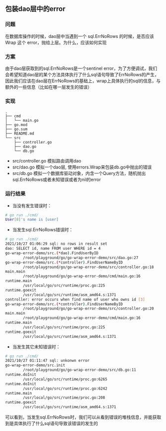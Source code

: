 ## 包装dao层中的error

### 问题
在数据库操作的时候，dao层中当遇到一个 sql.ErrNoRows 的时候，是否应该 Wrap 这个 error，抛给上层。为什么，应该如何实现

### 方案
由于dao层获取到的sql.ErrNoRows是一个sentinel error，为了方便调试，我们会希望知道dao层的某个方法具体执行了什么sql语句导致了ErrNoRows的产生，因此我们应该在dao层在ErrNoRows的基础上，wrap上具体执行的sql的信息，与额外的一些信息（比如在哪一层发生的错误）

### 实现
```
.
├── cmd
│   └── main.go
├── go.mod
├── go.sum
├── README.md
└── src
    ├── controller.go
    ├── dao.go
    └── db.go
```
* src/controller.go
  模拟路由调用dao
* src/dao.go
  模拟一个dao层, 使用errors.Wrap来包装db.go中抛出的错误
* src/db.go
  模拟一个数据库驱动对象，内含一个Query方法，随机抛出sql.ErrNoRows或者未知错误或者为nil的error

### 运行结果
* 当没有发生错误时：
```bash
# go run ./cmd/
User[8]'s name is [user]
```

* 当发生sql.ErrNoRows错误时：
```bash
# go run ./cmd/
2021/10/27 01:06:29 sql: no rows in result set
dao: SELECT id, name FROM user WHERE id = 4
go-wrap-error-demo/src.(*dao).FindUserByID
        /root/playground/go/go-wrap-error-demo/src/dao.go:27
go-wrap-error-demo/src.(*controller).FindUserNameByID
        /root/playground/go/go-wrap-error-demo/src/controller.go:18
main.main
        /root/playground/go/go-wrap-error-demo/cmd/main.go:16
runtime.main
        /usr/local/go/src/runtime/proc.go:225
runtime.goexit
        /usr/local/go/src/runtime/asm_amd64.s:1371
controller: error occurs when find name of user who owns id [3]
go-wrap-error-demo/src.(*controller).FindUserNameByID
        /root/playground/go/go-wrap-error-demo/src/controller.go:20
main.main
        /root/playground/go/go-wrap-error-demo/cmd/main.go:16
runtime.main
        /usr/local/go/src/runtime/proc.go:225
runtime.goexit
        /usr/local/go/src/runtime/asm_amd64.s:1371
```

* 当发生其它未知错误时：
```bash
# go run ./cmd/
2021/10/27 01:11:47 sql: unkonwn error
go-wrap-error-demo/src.init
        /root/playground/go/go-wrap-error-demo/src/db.go:11
runtime.doInit
        /usr/local/go/src/runtime/proc.go:6265
runtime.doInit
        /usr/local/go/src/runtime/proc.go:6242
runtime.main
        /usr/local/go/src/runtime/proc.go:208
runtime.goexit
        /usr/local/go/src/runtime/asm_amd64.s:1371
```

可以看到，当发生sql.ErrNoRows时，我们可以从看到错误的堆栈信息，并能获取到是具体执行了什么sql语句导致该错误的发生的